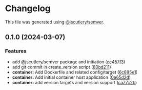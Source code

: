 # Changelog

This file was generated using [@jscutlery/semver](https://github.com/jscutlery/semver).

## 0.1.0 (2024-03-07)


### Features

* add @jscutlery/semver package and initiation ([ec457f3](/jdwillmsen/jdw/commit/ec457f35a7881226ca2c7ad13abaf6a0c4c16c4f))
* add git commit in create_version script ([80bd211](/jdwillmsen/jdw/commit/80bd211f98f196fdd09f58c88734a13e5ec3b9ee))
* **container:** Add Dockerfile and related config/target ([6c885e1](/jdwillmsen/jdw/commit/6c885e13bf25f3e6adb54838011f3bb9275c693f))
* **container:** Add initial container host application ([0a65d2d](/jdwillmsen/jdw/commit/0a65d2da0813beddb63f01a28e0f0efd0b5812b5))
* **container:** add version targets and version support ([ca77c2b](/jdwillmsen/jdw/commit/ca77c2b4f5c2cb4b574d28bbfd74d95dfcfae8bc))
